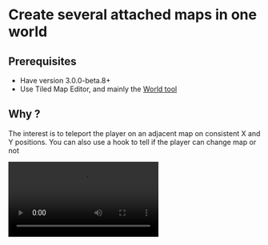 # Create several attached maps in one world

## Prerequisites

- Have version 3.0.0-beta.8+
- Use Tiled Map Editor, and mainly the [World tool](https://doc.mapeditor.org/en/stable/manual/worlds)

## Why ?

The interest is to teleport the player on an adjacent map on consistent X and Y positions. You can also use a hook to tell if the player can change map or not

<Video src="/assets/rpgjs_world.mp4" /> 

## Preparing the world in the editor

Click on `World > New World` and add a file ending with the extension `.world` in <Path to="tmxDir" />

![create world](/assets/tiled-world.png)

Next, add maps to the world

![add in world](/assets/tiled-add-in-world.png)

1. Click on World Tool
2. Add the current map to a loaded

Place the maps so that the edges are touching

![tiled world](/assets/tiled-world-2.png)

## Add the world to your game


<div class="module-api">

In <PathTo to="serverIndex" /> :
```ts

import { RpgServer, RpgModule } from '@rpgjs/server'
import myworld from './world/myworld.world'

@RpgModule<RpgServer>({
    worldMaps: [
        myworld
    ]
})
export default class RpgServerEngine { }
```

</div>

<div class="autoload-api">

Just add JSON file in <PathTo to="baseModule" file="worlds/myworld.world" />

</div>


::: tip
The world creates maps automatically and the map ID will be the file name. Be aware that if you already have a map with the same ID, the world will use this map
:::

::: tip
To quickly add a sound, add a personality property to the map (in Tiled Map Editor) named sounds. Put the sound ID of the resource, client side (see [Create Sound](/guide/create-sound.html))

![tiled world](/assets/map-sound.png)
:::

## Bonus. Prevent map change

There are several reasons for this. For example, 
1. you can check that the character is on a dirt road (by looking at the tile ID)
2. You can make a scenario, if the player doesn't have the level, he can't change the map,
3. etc.

<Video src="/assets/rpgjs_world_2.mp4" /> 

Go to <Path to="playerFile" /> and add `canChangeMap()` hook

<div class="module-api">

::: code-group
```ts [main/server/player.ts]
import { RpgPlayer, RpgPlayerHooks, RpgClassMap, RpgMap } from '@rpgjs/server'

export const player: RpgPlayerHooks = {
    // others hooks here...
    async canChangeMap(player: RpgPlayer, nextMap: RpgClassMap<RpgMap>): Promise<boolean> {
        if (nextMap.id == '<id of next map here>' && player.level < 10) {
            await player.showText('You can\'t go in that direction yet. You must have level 10 minimum!')
            return false
        }
        return true
    }
}

export default player
```

```ts [main/server/index.ts]
import { RpgServer, RpgModule } from '@rpgjs/server'
import player from './player.ts'
import myworld from './maps/tmx/myworld.world'

@RpgModule<RpgServer>({
    player,
    worldMaps: [
        myworld
    ]
})
export default class RpgServerEngine { }
```
:::

</div>

<div class="autoload-api">

```ts
import { RpgPlayer, RpgPlayerHooks, RpgClassMap, RpgMap } from '@rpgjs/server'

const player: RpgPlayerHooks = {
    // others hooks here...
    async canChangeMap(player: RpgPlayer, nextMap: RpgClassMap<RpgMap>): Promise<boolean> {
        if (nextMap.id == '<id of next map here>' && player.level < 10) {
            await player.showText('You can\'t go in that direction yet. You must have level 10 minimum!')
            return false
        }
        return true
    }
}

export default player
```

</div>




> Note that `nextMap` is not of type `RpgMap` because it is not loaded yet. It's only the class, so you can't get everything from it, e.g. the data of the next map